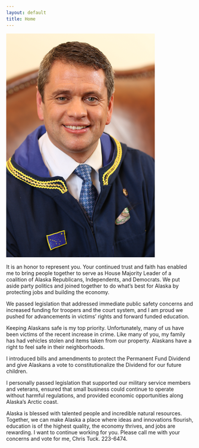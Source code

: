 ```yaml
---
layout: default
title: Home
---
```

<img class="headshot" src="assets/images/headshot-small.png">

It is an honor to represent you. Your continued trust and faith has enabled me to bring people together
to serve as House Majority Leader of a coalition of Alaska Republicans, Independents, and Democrats.
We put aside party politics and joined together to do what’s best for Alaska by protecting jobs and
building the economy.

We passed legislation that addressed immediate public safety concerns and increased funding for
troopers and the court system, and I am proud we pushed for advancements in victims’ rights and
forward funded education.

Keeping Alaskans safe is my top priority. Unfortunately, many of us have been victims of the recent
increase in crime. Like many of you, my family has had vehicles stolen and items taken from our
property. Alaskans have a right to feel safe in their neighborhoods.

I introduced bills and amendments to protect the Permanent Fund Dividend and give Alaskans a vote to
constitutionalize the Dividend for our future children.

I personally passed legislation that supported our military service members and veterans, ensured that
small business could continue to operate without harmful regulations, and provided economic
opportunities along Alaska’s Arctic coast.

Alaska is blessed with talented people and incredible natural resources. Together, we can make Alaska a
place where ideas and innovations flourish, education is of the highest quality, the economy thrives, and
jobs are rewarding. I want to continue working for you. Please call me with your concerns and vote for
me, Chris Tuck. 223-6474.